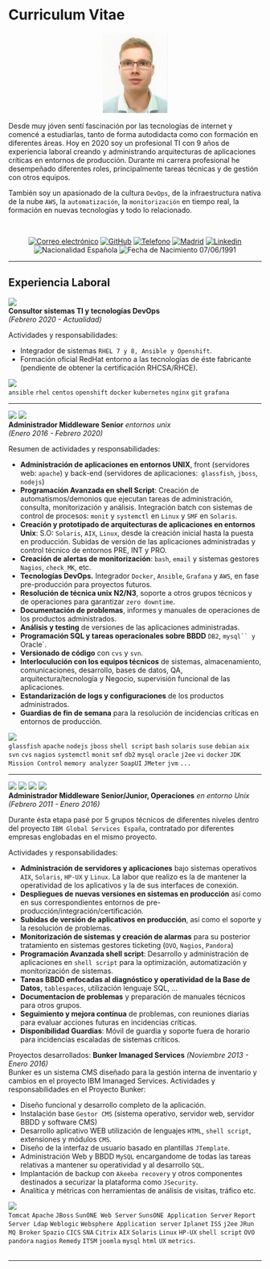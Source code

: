 # Curriculum Vitae

<p align = "center"> <img src="foto_alberto_cv.PNG"> </p>

Desde muy jóven sentí fascinación por las tecnologías de internet y comencé a estudiarlas, tanto de forma autodidacta como con formación en diferentes áreas. Hoy en 2020 soy un profesional TI con 9 años de experiencia laboral creando y administrando arquitecturas de aplicaciones críticas en entornos de producción. Durante mi carrera profesional he desempeñado diferentes roles, principalmente tareas técnicas y de gestión con otros equipos.

También soy un apasionado de la cultura `DevOps`, de la infraestructura nativa de la nube `AWS`, la `automatización`, la `monitorización` en tiempo real, la formación en nuevas tecnologías y todo lo relacionado.

<br>
<p align="center">
<a href="mailto:alberto@alberto.ws"> <img src="https://img.shields.io/badge/Email-alberto@alberto.ws-34A1F2.svg" alt="Correo electrónico"></a>
<a href="https://github.com/albertoff7"> <img src="https://img.shields.io/badge/Github-albertoff7-34A1F2.svg" alt="GitHub"></a>
<a href="https://api.whatsapp.com/send?phone=0034695644176"> <img src="https://img.shields.io/badge/Telefono-695644176-008000.svg" alt="Telefono"></a>
<a href="https://goo.gl/maps/UsmizC3uWs2R8Xas6"> <img src="https://img.shields.io/badge/Localizaci%C3%B3n-Madrid-34A1F2.svg" alt="Madrid"></a>
<a href="https://www.linkedin.com/in/alberto-fern%C3%A1ndez-fern%C3%A1ndez"> <img src="https://img.shields.io/badge/Linkedin-Alberto%20Fernandez-34A1F2.svg" alt="Linkedin"></a>
<br>
<img src="https://img.shields.io/badge/Nacionalidad-Epañola-FF0000.svg" alt="Nacionalidad Española"></a>
<img src="https://img.shields.io/badge/Fecha%20de%20Nacimiento-07/06/1991-34A1F2.svg" alt="Fecha de Nacimiento 07/06/1991"></a>
</p>

---

## Experiencia Laboral

<img align = "left" src = "https://img.shields.io/badge/Empresa-Qindel%20Group-orange.svg"> <br>
**Consultor sistemas TI y tecnologías DevOps** <br>
_(Febrero 2020 - Actualidad)_ <br>

Actividades y responsabilidades:
+ Integrador de sistemas `RHEL 7 y 8, Ansible y Openshift`. 
+ Formación oficial RedHat entorno a las tecnologías de éste fabricante (pendiente de obtener la certificación RHCSA/RHCE).

<img align = "left" src = "https://img.shields.io/badge/%20-Tecnologías%20usadas%20durante%20el%20proyecto-lightgrey.svg"> <br>
`ansible` `rhel` `centos` `openshift` `docker` `kubernetes` `nginx` `git` `grafana`

---

<img src = "https://img.shields.io/badge/Empresa-TIREA-blue.svg"> <img src = "https://img.shields.io/badge/Empresa-Fluentia-orange.svg"> <br>
**Administrador Middleware Senior** _entornos unix_<br>
_(Enero 2016 - Febrero 2020)_ <br>

Resumen de actividades y responsabilidades:
+ **Administración de aplicaciones en entornos UNIX**, front (servidores web: `apache`) y back-end (servidores de aplicaciones:` glassfish`, `jboss`, `nodejs`)
+ **Programación Avanzada en shell Script**: Creación de automatismos/demonios que ejecutan tareas de administración, consulta, monitorización y análisis. Integración batch con sistemas de control de procesos: `monit` y `systemctl` en `Linux` y `SMF` en `Solaris`.
+ **Creación y prototipado de arquitecturas de aplicaciones en entornos Unix**: S.O: `Solaris`, `AIX`, `Linux`, desde la creación inicial hasta la puesta en producción. Subidas de versión de las aplicaciones administradas y control técnico de entornos PRE, INT y PRO.
+ **Creación de alertas de monitorización**: `bash`, `email` y sistemas gestores `Nagios`, `check_MK`, etc. 
+ **Tecnologías DevOps.** Integrador `Docker`, `Ansible`, `Grafana` y `AWS`, en fase pre-producción para proyectos futuros.
+ **Resolución de técnica unix N2/N3**, soporte a otros grupos técnicos y de operaciones para garantizar `zero downtime`.
+ **Documentación de problemas**, informes y manuales de operaciones de los productos administrados.
+ **Análisis y testing** de versiones de las aplicaciones administradas.
+ **Programación SQL y tareas operacionales sobre BBDD** `DB2`, `mysql`` y `Oracle`.
+ **Versionado de código** con `cvs` y `svn`.
+ **Interloculución con los equipos técnicos** de sistemas, almacenamiento, comunicaciones, desarrollo, bases de datos, QA, arquitectura/tecnología y Negocio, supervisión funcional de las aplicaciones.
+ **Estandarización de logs y configuraciones** de los productos administrados.
+ **Guardias de fin de semana** para la resolución de incidencias críticas en entornos de producción.

<img align = "left" src = "https://img.shields.io/badge/%20-Tecnologías%20usadas%20durante%20el%20proyecto-lightgrey.svg"> <br>
`glassfish` `apache` `nodejs` `jboss` `shell script` `bash` `solaris` `suse` `debian` `aix` `svn` `cvs` `nagios` `systemctl` `monit` `smf` `db2` `mysql` `oracle` `j2ee` `vi` `docker` `JDK Mission Control` `memory analyzer` `SoapUI` `JMeter` `jvm` `...`

---

<img src = "https://img.shields.io/badge/Empresa-IBM-black.svg"> <img src = "https://img.shields.io/badge/Empresa-Telefónica-blue.svg"> <img src = "https://img.shields.io/badge/Empresa-Tuyú%20Technology-brightgreen.svg"> <img src = "https://img.shields.io/badge/Empresa-AirOn%20Group-blue.svg"><br>
**Administrador Middleware Senior/Junior, Operaciones** _en entorno Unix_ <br>
_(Febrero 2011 - Enero 2016)_ <br>

Durante ésta etapa pasé por 5 grupos técnicos de diferentes niveles dentro del proyecto `IBM Global Services España`, contratado por diferentes empresas englobadas en el mismo proyecto.

Actividades y responsabilidades:
+ **Administración de servidores y aplicaciones** bajo sistemas operativos `AIX`, `Solaris`, `HP-UX` y `Linux`. La labor que realizo es la de mantener la operatividad de los aplicativos y la de sus interfaces de conexión.
+ **Despliegues de nuevas versiones en sistemas en producción** así como en sus correspondientes entornos de pre-producción/integración/certificación.
+ **Subidas de versión de aplicativos en producción**, así como el soporte y la resolución de problemas.
+ **Monitorización de sistemas y creación de alarmas** para su posterior tratamiento en sistemas gestores ticketing (`OVO`, `Nagios`, `Pandora`)
+ **Programación Avanzada shell script**: Desarrollo y administración de aplicaciones en `shell script` para la optimización, automatización y monitorización de sistemas.
+ **Tareas BBDD enfocadas al diagnóstico y operatividad de la Base de Datos**, `tablespaces`, utilización lenguaje SQL, ...
+ **Documentacion de problemas** y preparación de manuales técnicos para otros grupos.
+ **Seguimiento y mejora contínua** de problemas, con reuniones diarias para evaluar acciones futuras en incidencias críticas.
+ **Disponibilidad Guardias**: Móvil de guardia y soporte fuera de horario para incidencias escaladas de sistemas críticos.

Proyectos desarrollados:
**Bunker Imanaged Services**
_(Noviembre 2013 - Enero 2016)_ <br>
Bunker es un sistema CMS diseñado para la gestión interna de inventario y cambios en el proyecto IBM Imanaged Services.
Actividades y responsabilidades en el Proyecto Bunker:
+ Diseño funcional y desarrollo completo de la aplicación.
+ Instalación base `Gestor CMS` (sistema operativo, servidor web, servidor BBDD y software CMS)
+ Desarrollo aplicativo WEB utilización de lenguajes `HTML`, `shell script`, extensiones y módulos `CMS`.
+ Diseño de la interfaz de usuario basado en plantillas `JTemplate`.
+ Administración Web y BBDD `MySQL` encargandome de todas las tareas relativas a mantener su operatividad y al desarrollo `SQL`.
+ Implantación de backup con `Akeeba recovery` y otros componentes destinados a securizar la plataforma como `JSecurity`.
+ Analítica y métricas con herramientas de análisis de visitas, tráfico etc.

<img align = "left" src = "https://img.shields.io/badge/%20-Tecnologías%20usadas%20durante%20el%20proyecto-lightgrey.svg"> <br>
`Tomcat` `Apache` `JBoss` `SunONE Web Server` `SunsONE Application Server` `Report Server Ldap` `Weblogic` `Websphere Application server` `Iplanet` `ISS` `j2ee` `JRun` `MQ Broker` `Spazio` `CICS` `SNA` `Citrix` `AIX` `Solaris` `Linux` `HP-UX` `shell script` `OVO` `pandora` `nagios` `Remedy` `ITSM` `joomla` `mysql` `html` `UX` `metrics`.
<br>
<br>

---
